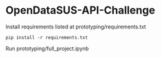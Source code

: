 # OpenDataSUS-API-Challenge

Install requirements listed at prototyping/requirements.txt

```
pip install -r requirements.txt
```

Run prototyping/full_project.ipynb
